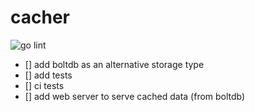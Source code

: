 # cacher

![go lint](https://github.com/CrusaderX/cacher/actions/workflows/lint.yaml/badge.svg)

- [] add boltdb as an alternative storage type
- [] add tests
- [] ci tests
- [] add web server to serve cached data (from boltdb)